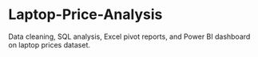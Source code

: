 # Laptop-Price-Analysis
Data cleaning, SQL analysis, Excel pivot reports, and Power BI dashboard on laptop prices dataset.
